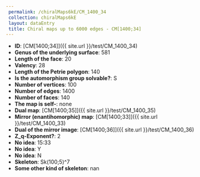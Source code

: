```yaml
--- 
 permalink: /chiralMaps6kE/CM_1400_34 
 collection: chiralMaps6kE
 layout: dataEntry
 title: Chiral maps up to 6000 edges - CM[1400;34]
---
```


- **ID**: [CM[1400;34]]({{ site.url }}/test/CM_1400_34)
- **Genus of the underlying surface**: 581
- **Length of the face**: 20
- **Valency**: 28
- **Length of the Petrie polygon**: 140
- **Is the automorphism group solvable?**: S
- **Number of vertices**: 100
- **Number of edges**: 1400
- **Number of faces**: 140
- **The map is self-**: none
- **Dual map**: [CM[1400;35]]({{ site.url }}/test/CM_1400_35)
- **Mirror (enantihomorphic) map**: [CM[1400;33]]({{ site.url }}/test/CM_1400_33)
- **Dual of the mirror image**: [CM[1400;36]]({{ site.url }}/test/CM_1400_36)
- **Z_q-Exponent?**: 2
- **No idea**:  15:33
- **No idea**: Y
- **No idea**: N
- **Skeleton**: Sk(100;5)^7
- **Some other kind of skeleton**: nan
